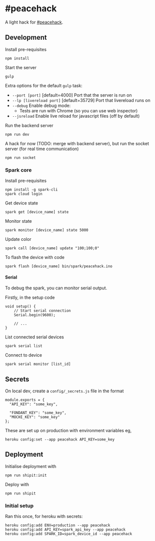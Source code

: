 # #peacehack

A light hack for [#peacehack](http://talkingpeacefestival.org/events/event/peacehack/).

## Development

Install pre-requisites

    npm install

Start the server

    gulp

Extra options for the default `gulp` task:

* `--port [port]` [default=4000] Port that the server is run on
* `--lp [livereload port]` [default=35729] Port that livereload runs on
* `--debug` Enable debug mode:
    * Tests are run with Chrome (so you can use web inspector)
* `--jsreload` Enable live reload for javascript files (off by default)

Run the backend server

    npm run dev

A hack for now (TODO: merge with backend server), but run the socket server (for real time communication)

    npm run socket

### Spark core

Install pre-requisites

    npm install -g spark-cli
    spark cloud login

Get device state

    spark get [device_name] state

Monitor state

    spark monitor [device_name] state 5000

Update color

    spark call [device_name] update "100;100;0"

To flash the device with code

    spark flash [device_name] bin/spark/peacehack.ino

#### Serial

To debug the spark, you can monitor serial output.

Firstly, in the setup code

    void setup() {
        // Start serial connection
        Serial.begin(9600);

        // ...
    }

List connected serial devices

    spark serial list

Connect to device

    spark serial monitor [list_id]

## Secrets

On local dev, create a `config/_secrets.js` file in the format

    module.exports = {
      "API_KEY": "some_key",

      "FONDANT_KEY": "some_key",
      "MOCHI_KEY": "some_key"
    };

These are set up on production with environment variables eg,

    heroku config:set --app peacehack API_KEY=some_key

## Deployment

Initialise deployment with

    npm run shipit:init

Deploy with

    npm run shipit

### Initial setup

Ran this once, for heroku with secrets:

    heroku config:add ENV=production --app peacehack
    heroku config:add API_KEY=spark_api_key --app peacehack
    heroku config:add SPARK_ID=spark_device_id --app peacehack
